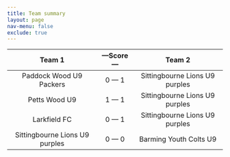 ```yaml
---
title: Team summary
layout: page
nav-menu: false
exclude: true
---
```




|             Team 1             |  &mdash;Score&mdash;  |             Team 2             |
|:------------------------------:|:---------------------:|:------------------------------:|
|    Paddock Wood U9 Packers     |      0 &mdash; 1      | Sittingbourne Lions U9 purples |
|         Petts Wood U9          |      1 &mdash; 1      | Sittingbourne Lions U9 purples |
|          Larkfield FC          |      0 &mdash; 1      | Sittingbourne Lions U9 purples |
| Sittingbourne Lions U9 purples |      0 &mdash; 0      |     Barming Youth Colts U9     |

 <br /><br /><br />